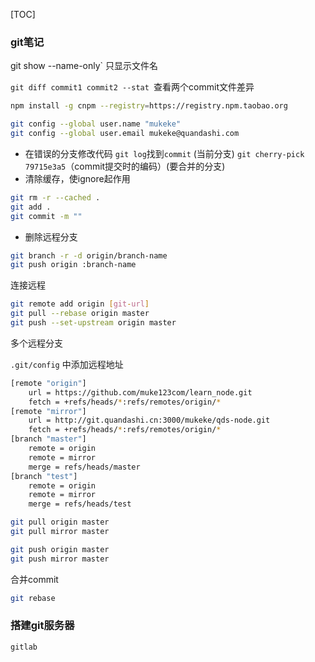 [TOC]

### git笔记

git show --name-only` 只显示文件名

`git diff commit1 commit2 --stat `查看两个commit文件差异



```bash
npm install -g cnpm --registry=https://registry.npm.taobao.org
```

```bash
git config --global user.name "mukeke"
git config --global user.email mukeke@quandashi.com
```

* 在错误的分支修改代码
  `git log`找到`commit`  (当前分支)
  `git cherry-pick 79715e3a5`（commit提交时的编码）(要合并的分支)
* 清除缓存，使ignore起作用
```bash
git rm -r --cached .
git add .
git commit -m ""
```

* 删除远程分支
```bash
git branch -r -d origin/branch-name  
git push origin :branch-name  
```

连接远程
```bash
git remote add origin [git-url]
git pull --rebase origin master
git push --set-upstream origin master
```

多个远程分支

`.git/config`  中添加远程地址

```bash
[remote "origin"]
	url = https://github.com/muke123com/learn_node.git
	fetch = +refs/heads/*:refs/remotes/origin/*
[remote "mirror"]
	url = http://git.quandashi.cn:3000/mukeke/qds-node.git
	fetch = +refs/heads/*:refs/remotes/origin/*
[branch "master"]
	remote = origin
	remote = mirror
	merge = refs/heads/master
[branch "test"]
	remote = origin
	remote = mirror
	merge = refs/heads/test
```

```bash
git pull origin master
git pull mirror master
```

```bash
git push origin master
git push mirror master
```

合并commit

```bash
git rebase
```



### 搭建git服务器

```bash
gitlab
```
